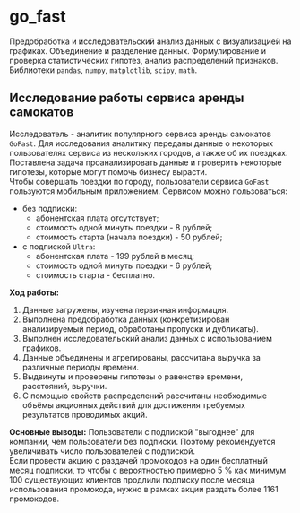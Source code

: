 # go_fast
Предобработка и исследовательский анализ данных с визуализацией на графиках. Объединение и разделение данных. Формулирование и проверка статистических гипотез, анализ распределений признаков. Библиотеки `pandas`, `numpy`, `matplotlib`, `scipy`, `math`.  

## Исследование работы сервиса аренды самокатов
Исследователь - аналитик популярного сервиса аренды самокатов `GoFast`. Для исследования аналитику переданы данные о некоторых пользователях сервиса из нескольких городов, а также об их поездках. Поставлена задача проанализировать данные и проверить некоторые гипотезы, которые могут помочь бизнесу вырасти.  
Чтобы совершать поездки по городу, пользователи сервиса `GoFast` пользуются мобильным приложением. Сервисом можно пользоваться:  
- без подписки:
    * абонентская плата отсутствует;
    * стоимость одной минуты поездки - 8 рублей;
    * стоимость старта (начала поездки) - 50 рублей;
- с подпиской `Ultra`:
    * абонентская плата - 199 рублей в месяц;
    * стоимость одной минуты поездки - 6 рублей;
    * стоимость старта - бесплатно.  

**Ход работы:**  

1. Данные загружены, изучена первичная информация.  
2. Выполнена предобработка данных (конкретизирован анализируемый период, обработаны пропуски и дубликаты).  
3. Выполнен исследовательский анализ данных с использованием графиков.  
4. Данные объединены и агрегированы, рассчитана выручка за различные периоды времени.  
5. Выдвинуты и проверены гипотезы о равенстве времени, расстояний, выручки.  
6. С помощью свойств распределений рассчитаны необходимые объёмы акционных действий для достижения требуемых результатов проводимых акций.  

**Основные выводы:** Пользователи с подпиской "выгоднее" для компании, чем пользователи без подписки. Поэтому рекомендуется увеличивать число пользователей с подпиской.  
Если провести акцию с раздачей промокодов на один бесплатный месяц подписки, то чтобы с вероятностью примерно 5 % как минимум 100 существующих клиентов продлили подписку после месяца использования промокода, нужно в рамках акции раздать более 1161 промокодов.